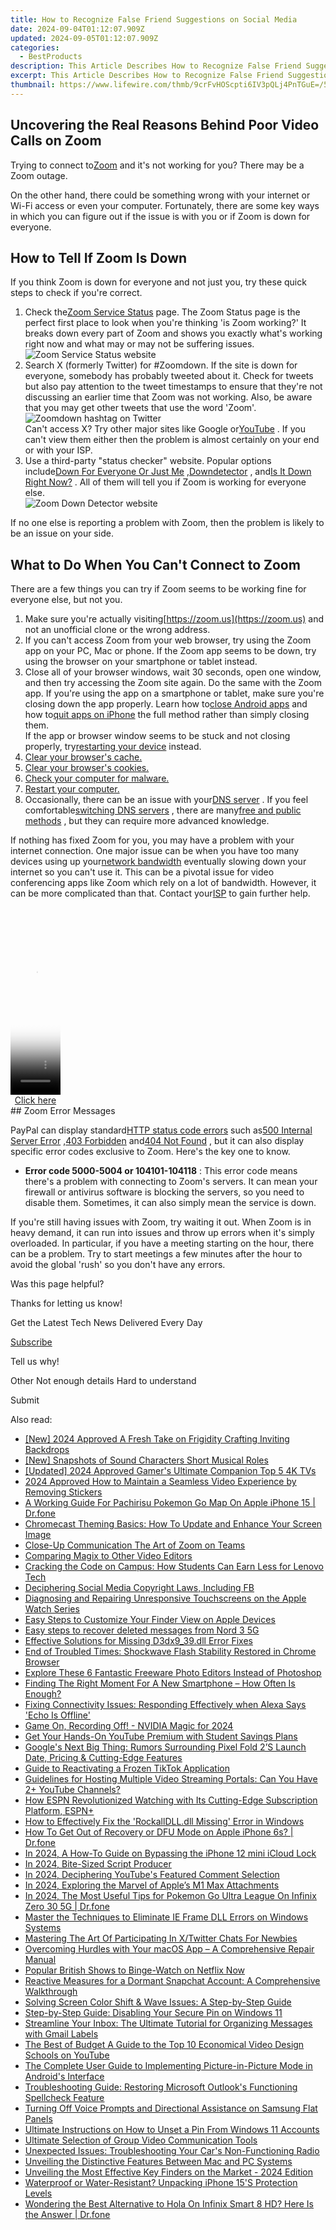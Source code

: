 ```yaml
---
title: How to Recognize False Friend Suggestions on Social Media
date: 2024-09-04T01:12:07.909Z
updated: 2024-09-05T01:12:07.909Z
categories:
  - BestProducts
description: This Article Describes How to Recognize False Friend Suggestions on Social Media
excerpt: This Article Describes How to Recognize False Friend Suggestions on Social Media
thumbnail: https://www.lifewire.com/thmb/9crFvHOScpti6IV3pQLj4PnTGuE=/540x405/filters:no_upscale():max_bytes(150000):strip_icc():format(webp)/GettyImages-1287186695-e166148abb6e43c7bbe7f2c5a9733ce2.jpg
---
```


## Uncovering the Real Reasons Behind Poor Video Calls on Zoom
 Trying to connect to[Zoom](https://www.lifewire.com/what-is-zoom-and-how-does-it-work-4800476) and it's not working for you? There may be a Zoom outage.

 On the other hand, there could be something wrong with your internet or Wi-Fi access or even your computer. Fortunately, there are some key ways in which you can figure out if the issue is with you or if Zoom is down for everyone.

## How to Tell If Zoom Is Down

 If you think Zoom is down for everyone and not just you, try these quick steps to check if you're correct.

1. Check the[Zoom Service Status](https://status.zoom.us) page. The Zoom Status page is the perfect first place to look when you're thinking 'is Zoom working?' It breaks down every part of Zoom and shows you exactly what's working right now and what may or may not be suffering issues.  
![Zoom Service Status website](https://www.lifewire.com/thmb/xsjJn9AEj8IM-762VoY1pZUqLEg=/1500x0/filters:no_upscale():max_bytes(150000):strip_icc():format(webp)/is-zoom-down-or-is-it-you-48020861-bd2d2d1c5c594f3f9c5cd8905452c9e0.jpg)
2. Search X (formerly Twitter) for #Zoomdown. If the site is down for everyone, somebody has probably tweeted about it. Check for tweets but also pay attention to the tweet timestamps to ensure that they're not discussing an earlier time that Zoom was not working. Also, be aware that you may get other tweets that use the word 'Zoom'.  
![Zoomdown hashtag on Twitter](https://www.lifewire.com/thmb/mCCAikNhS1QXv7MOkatFq-z_3z4=/1500x0/filters:no_upscale():max_bytes(150000):strip_icc():format(webp)/is-zoom-down-or-is-it-you-48020862-c3a12135c8bc4f39aa933f76520a7769.jpg)  
 Can't access X? Try other major sites like Google or[YouTube](https://www.lifewire.com/youtube-tv-4155151) . If you can't view them either then the problem is almost certainly on your end or with your ISP.
3. Use a third-party "status checker" website. Popular options include[Down For Everyone Or Just Me](https://downforeveryoneorjustme.com/zoom) ,[Downdetector](https://downdetector.com/status/zoom/) , and[Is It Down Right Now?](https://www.isitdownrightnow.com/zoom.us.html) . All of them will tell you if Zoom is working for everyone else.  
![Zoom Down Detector website](https://www.lifewire.com/thmb/0Bf7RZGmJ1xp-xtI_hbtssaAgrs=/1500x0/filters:no_upscale():max_bytes(150000):strip_icc():format(webp)/is-zoom-down-or-is-it-you-48020863-399b03ead9534498a75e1ecaa597f9b5.jpg)

 If no one else is reporting a problem with Zoom, then the problem is likely to be an issue on your side.

## What to Do When You Can't Connect to Zoom

 There are a few things you can try if Zoom seems to be working fine for everyone else, but not you.

1. Make sure you're actually visiting[https://zoom.us](https://zoom.us) and not an unofficial clone or the wrong address.
2. If you can't access Zoom from your web browser, try using the Zoom app on your PC, Mac or phone. If the Zoom app seems to be down, try using the browser on your smartphone or tablet instead.
3. Close all of your browser windows, wait 30 seconds, open one window, and then try accessing the Zoom site again. Do the same with the Zoom app. If you're using the app on a smartphone or tablet, make sure you're closing down the app properly. Learn how to[close Android apps](https://www.lifewire.com/close-apps-on-android-4164116) and how to[quit apps on iPhone](https://www.lifewire.com/quit-apps-on-iphone-2000287) the full method rather than simply closing them.  
 If the app or browser window seems to be stuck and not closing properly, try[restarting your device](https://www.lifewire.com/why-does-restarting-seem-to-fix-most-computer-problems-2624569) instead.
4. [Clear your browser's cache.](https://www.lifewire.com/how-to-clear-cache-2617980)
5. [Clear your browser's cookies.](https://www.lifewire.com/how-to-delete-cookies-2617981)
6. [Check your computer for malware.](https://www.lifewire.com/properly-scan-your-computer-for-viruses-and-other-malware-2624526)
7. [Restart your computer.](https://www.lifewire.com/how-to-reboot-a-computer-2624568)
8. Occasionally, there can be an issue with your[DNS server](https://www.lifewire.com/what-is-a-dns-server-2625854) . If you feel comfortable[switching DNS servers](https://www.lifewire.com/how-to-change-dns-server-settings-2617979) , there are many[free and public methods](https://www.lifewire.com/free-and-public-dns-servers-2626062) , but they can require more advanced knowledge.

 If nothing has fixed Zoom for you, you may have a problem with your internet connection. One major issue can be when you have too many devices using up your[network bandwidth](https://www.lifewire.com/what-is-bandwidth-2625809) eventually slowing down your internet so you can't use it. This can be a pivotal issue for video conferencing apps like Zoom which rely on a lot of bandwidth. However, it can be more complicated than that. Contact your[ISP](https://www.lifewire.com/internet-service-provider-isp-2625924) to gain further help.

<!-- affiliate ads begin -->
<span id="1975648">
					<video width="80" height="300" style="cursor:pointer"
           poster="//a.impactradius-go.com/display-clicktoplayimage/1975648.png"
           onclick="if(!this.playClicked){this.play();this.setAttribute('controls',true);this.playClicked=true;}">
	   <source src="//a.impactradius-go.com/display-ad/22993-1975648">
	   <img src="//a.impactradius-go.com/display-clicktoplayimage/1975648.png" style="border: none; height: 100%; width: 100%; object-fit: contain">
	</video>
	<div style="width:80px;text-align:center"><a href="javascript:window.open(decodeURIComponent('https%3A%2F%2Fhomestyler.sjv.io%2Fc%2F5597632%2F1975648%2F22993'), '_blank');void(0);">Click here</a></div>
</span>
<img height="0" width="0" src="https://imp.pxf.io/i/5597632/1975648/22993" style="position:absolute;visibility:hidden;" border="0" />
<!-- affiliate ads end -->
## Zoom Error Messages

 PayPal can display standard[HTTP status code errors](https://www.lifewire.com/http-status-code-errors-4165131) such as[500 Internal Server Error](https://www.lifewire.com/500-internal-server-error-explained-2622938) ,[403 Forbidden](https://www.lifewire.com/403-forbidden-error-explained-2617989) and[404 Not Found](https://www.lifewire.com/404-not-found-error-explained-2622936) , but it can also display specific error codes exclusive to Zoom. Here's the key one to know.

* **Error code 5000-5004 or 104101-104118** : This error code means there's a problem with connecting to Zoom's servers. It can mean your firewall or antivirus software is blocking the servers, so you need to disable them. Sometimes, it can also simply mean the service is down.

 If you're still having issues with Zoom, try waiting it out. When Zoom is in heavy demand, it can run into issues and throw up errors when it's simply overloaded. In particular, if you have a meeting starting on the hour, there can be a problem. Try to start meetings a few minutes after the hour to avoid the global 'rush' so you don't have any errors.

Was this page helpful?

Thanks for letting us know!

 Get the Latest Tech News Delivered Every Day

[Subscribe](https://www.lifewire.com/#)

Tell us why!

 Other  Not enough details  Hard to understand

 Submit

<ins class="adsbygoogle"
     style="display:block"
     data-ad-format="autorelaxed"
     data-ad-client="ca-pub-7571918770474297"
     data-ad-slot="1223367746"></ins>



<ins class="adsbygoogle"
     style="display:block"
     data-ad-client="ca-pub-7571918770474297"
     data-ad-slot="8358498916"
     data-ad-format="auto"
     data-full-width-responsive="true"></ins>

<span class="atpl-alsoreadstyle">Also read:</span>
<div><ul>
<li><a href="https://facebook-record-videos.techidaily.com/new-2024-approved-a-fresh-take-on-frigidity-crafting-inviting-backdrops/"><u>[New] 2024 Approved  A Fresh Take on Frigidity  Crafting Inviting Backdrops</u></a></li>
<li><a href="https://youtube-webster.techidaily.com/napshots-of-sound-characters-short-musical-roles/"><u>[New] Snapshots of Sound Characters  Short Musical Roles</u></a></li>
<li><a href="https://vp-tips.techidaily.com/updated-2024-approved-gamers-ultimate-companion-top-5-4k-tvs/"><u>[Updated] 2024 Approved  Gamer's Ultimate Companion  Top 5 4K TVs</u></a></li>
<li><a href="https://some-techniques.techidaily.com/2024-approved-how-to-maintain-a-seamless-video-experience-by-removing-stickers/"><u>2024 Approved  How to Maintain a Seamless Video Experience by Removing Stickers</u></a></li>
<li><a href="https://ios-pokemon-go.techidaily.com/a-working-guide-for-pachirisu-pokemon-go-map-on-apple-iphone-15-drfone-by-drfone-virtual-ios/"><u>A Working Guide For Pachirisu Pokemon Go Map On Apple iPhone 15 | Dr.fone</u></a></li>
<li><a href="https://tech-renaissance.techidaily.com/chromecast-theming-basics-how-to-update-and-enhance-your-screen-image/"><u>Chromecast Theming Basics: How To Update and Enhance Your Screen Image</u></a></li>
<li><a href="https://extra-information.techidaily.com/close-up-communication-the-art-of-zoom-on-teams/"><u>Close-Up Communication  The Art of Zoom on Teams</u></a></li>
<li><a href="https://article-files.techidaily.com/comparing-magix-to-other-video-editors/"><u>Comparing Magix to Other Video Editors</u></a></li>
<li><a href="https://tech-renaissance.techidaily.com/cracking-the-code-on-campus-how-students-can-earn-less-for-lenovo-tech/"><u>Cracking the Code on Campus: How Students Can Earn Less for Lenovo Tech</u></a></li>
<li><a href="https://facebook-video-recording.techidaily.com/deciphering-social-media-copyright-laws-including-fb/"><u>Deciphering Social Media Copyright Laws, Including FB</u></a></li>
<li><a href="https://tech-renaissance.techidaily.com/diagnosing-and-repairing-unresponsive-touchscreens-on-the-apple-watch-series/"><u>Diagnosing and Repairing Unresponsive Touchscreens on the Apple Watch Series</u></a></li>
<li><a href="https://tech-renaissance.techidaily.com/easy-steps-to-customize-your-finder-view-on-apple-devices/"><u>Easy Steps to Customize Your Finder View on Apple Devices</u></a></li>
<li><a href="https://phone-solutions.techidaily.com/easy-steps-to-recover-deleted-messages-from-nord-3-5g-by-fonelab-android-recover-messages/"><u>Easy steps to recover deleted messages from Nord 3 5G</u></a></li>
<li><a href="https://tech-renaissance.techidaily.com/effective-solutions-for-missing-d3dx939dll-error-fixes/"><u>Effective Solutions for Missing D3dx9_39.dll Error Fixes</u></a></li>
<li><a href="https://win-howtos.techidaily.com/end-of-troubled-times-shockwave-flash-stability-restored-in-chrome-browser/"><u>End of Troubled Times: Shockwave Flash Stability Restored in Chrome Browser</u></a></li>
<li><a href="https://tech-renaissance.techidaily.com/explore-these-6-fantastic-freeware-photo-editors-instead-of-photoshop/"><u>Explore These 6 Fantastic Freeware Photo Editors Instead of Photoshop</u></a></li>
<li><a href="https://tech-renaissance.techidaily.com/finding-the-right-moment-for-a-new-smartphone-how-often-is-enough/"><u>Finding The Right Moment For A New Smartphone – How Often Is Enough?</u></a></li>
<li><a href="https://tech-renaissance.techidaily.com/fixing-connectivity-issues-responding-effectively-when-alexa-says-echo-is-offline/"><u>Fixing Connectivity Issues: Responding Effectively when Alexa Says 'Echo Is Offline'</u></a></li>
<li><a href="https://visual-screen-recording.techidaily.com/game-on-recording-off-nvidia-magic-for-2024/"><u>Game On, Recording Off! - NVIDIA Magic for 2024</u></a></li>
<li><a href="https://tech-renaissance.techidaily.com/1722858464054-get-your-hands-on-youtube-premium-with-student-savings-plans/"><u>Get Your Hands-On YouTube Premium with Student Savings Plans</u></a></li>
<li><a href="https://tech-renaissance.techidaily.com/googles-next-big-thing-rumors-surrounding-pixel-fold-2s-launch-date-pricing-and-cutting-edge-features/"><u>Google's Next Big Thing: Rumors Surrounding Pixel Fold 2’S Launch Date, Pricing & Cutting-Edge Features</u></a></li>
<li><a href="https://tech-renaissance.techidaily.com/guide-to-reactivating-a-frozen-tiktok-application/"><u>Guide to Reactivating a Frozen TikTok Application</u></a></li>
<li><a href="https://tech-renaissance.techidaily.com/guidelines-for-hosting-multiple-video-streaming-portals-can-you-have-2plus-youtube-channels/"><u>Guidelines for Hosting Multiple Video Streaming Portals: Can You Have 2+ YouTube Channels?</u></a></li>
<li><a href="https://tech-renaissance.techidaily.com/how-espn-revolutionized-watching-with-its-cutting-edge-subscription-platform-espnplus/"><u>How ESPN Revolutionized Watching with Its Cutting-Edge Subscription Platform, ESPN+</u></a></li>
<li><a href="https://tech-renaissance.techidaily.com/how-to-effectively-fix-the-rockalldlldll-missing-error-in-windows/"><u>How to Effectively Fix the 'RockallDLL.dll Missing' Error in Windows</u></a></li>
<li><a href="https://techidaily.com/how-to-get-out-of-recovery-or-dfu-mode-on-apple-iphone-6s-drfone-by-drfone-ios-system-repair-ios-system-repair/"><u>How To Get Out of Recovery or DFU Mode on Apple iPhone 6s? | Dr.fone</u></a></li>
<li><a href="https://activate-lock.techidaily.com/in-2024-a-how-to-guide-on-bypassing-the-iphone-12-mini-icloud-lock-by-drfone-ios/"><u>In 2024, A How-To Guide on Bypassing the iPhone 12 mini iCloud Lock</u></a></li>
<li><a href="https://youtube-blog.techidaily.com/24-bite-sized-script-producer/"><u>In 2024, Bite-Sized Script Producer</u></a></li>
<li><a href="https://youtube-clips.techidaily.com/in-2024-deciphering-youtubes-featured-comment-selection/"><u>In 2024, Deciphering YouTube's Featured Comment Selection</u></a></li>
<li><a href="https://some-techniques.techidaily.com/in-2024-exploring-the-marvel-of-apples-m1-max-attachments/"><u>In 2024, Exploring the Marvel of Apple’s M1 Max Attachments</u></a></li>
<li><a href="https://android-pokemon-go.techidaily.com/in-2024-the-most-useful-tips-for-pokemon-go-ultra-league-on-infinix-zero-30-5g-drfone-by-drfone-virtual-android/"><u>In 2024, The Most Useful Tips for Pokemon Go Ultra League On Infinix Zero 30 5G | Dr.fone</u></a></li>
<li><a href="https://tech-renaissance.techidaily.com/master-the-techniques-to-eliminate-ie-frame-dll-errors-on-windows-systems/"><u>Master the Techniques to Eliminate IE Frame DLL Errors on Windows Systems</u></a></li>
<li><a href="https://tech-renaissance.techidaily.com/mastering-the-art-of-participating-in-xtwitter-chats-for-newbies/"><u>Mastering The Art Of Participating In X/Twitter Chats For Newbies</u></a></li>
<li><a href="https://tech-renaissance.techidaily.com/overcoming-hurdles-with-your-macos-app-a-comprehensive-repair-manual/"><u>Overcoming Hurdles with Your macOS App – A Comprehensive Repair Manual</u></a></li>
<li><a href="https://tech-renaissance.techidaily.com/popular-british-shows-to-binge-watch-on-netflix-now/"><u>Popular British Shows to Binge-Watch on Netflix Now</u></a></li>
<li><a href="https://tech-renaissance.techidaily.com/reactive-measures-for-a-dormant-snapchat-account-a-comprehensive-walkthrough/"><u>Reactive Measures for a Dormant Snapchat Account: A Comprehensive Walkthrough</u></a></li>
<li><a href="https://tech-renaissance.techidaily.com/solving-screen-color-shift-and-wave-issues-a-step-by-step-guide/"><u>Solving Screen Color Shift & Wave Issues: A Step-by-Step Guide</u></a></li>
<li><a href="https://tech-renaissance.techidaily.com/step-by-step-guide-disabling-your-secure-pin-on-windows-11/"><u>Step-by-Step Guide: Disabling Your Secure Pin on Windows 11</u></a></li>
<li><a href="https://tech-renaissance.techidaily.com/streamline-your-inbox-the-ultimate-tutorial-for-organizing-messages-with-gmail-labels/"><u>Streamline Your Inbox: The Ultimate Tutorial for Organizing Messages with Gmail Labels</u></a></li>
<li><a href="https://youtube-video-recordings.techidaily.com/the-best-of-budget-a-guide-to-the-top-10-economical-video-design-schools-on-youtube/"><u>The Best of Budget  A Guide to the Top 10 Economical Video Design Schools on YouTube</u></a></li>
<li><a href="https://tech-renaissance.techidaily.com/the-complete-user-guide-to-implementing-picture-in-picture-mode-in-androids-interface/"><u>The Complete User Guide to Implementing Picture-in-Picture Mode in Android's Interface</u></a></li>
<li><a href="https://tech-renaissance.techidaily.com/troubleshooting-guide-restoring-microsoft-outlooks-functioning-spellcheck-feature/"><u>Troubleshooting Guide: Restoring Microsoft Outlook's Functioning Spellcheck Feature</u></a></li>
<li><a href="https://tech-renaissance.techidaily.com/turning-off-voice-prompts-and-directional-assistance-on-samsung-flat-panels/"><u>Turning Off Voice Prompts and Directional Assistance on Samsung Flat Panels</u></a></li>
<li><a href="https://tech-renaissance.techidaily.com/ultimate-instructions-on-how-to-unset-a-pin-from-windows-11-accounts/"><u>Ultimate Instructions on How to Unset a Pin From Windows 11 Accounts</u></a></li>
<li><a href="https://tech-renaissance.techidaily.com/ultimate-selection-of-group-video-communication-tools/"><u>Ultimate Selection of Group Video Communication Tools</u></a></li>
<li><a href="https://tech-renaissance.techidaily.com/unexpected-issues-troubleshooting-your-cars-non-functioning-radio/"><u>Unexpected Issues: Troubleshooting Your Car's Non-Functioning Radio</u></a></li>
<li><a href="https://tech-renaissance.techidaily.com/unveiling-the-distinctive-features-between-mac-and-pc-systems/"><u>Unveiling the Distinctive Features Between Mac and PC Systems</u></a></li>
<li><a href="https://tech-renaissance.techidaily.com/unveiling-the-most-effective-key-finders-on-the-market-2024-edition/"><u>Unveiling the Most Effective Key Finders on the Market - 2024 Edition</u></a></li>
<li><a href="https://tech-renaissance.techidaily.com/waterproof-or-water-resistant-unpacking-iphone-15s-protection-levels/"><u>Waterproof or Water-Resistant? Unpacking iPhone 15'S Protection Levels</u></a></li>
<li><a href="https://fake-location.techidaily.com/wondering-the-best-alternative-to-hola-on-infinix-smart-8-hd-here-is-the-answer-drfone-by-drfone-virtual-android/"><u>Wondering the Best Alternative to Hola On Infinix Smart 8 HD? Here Is the Answer | Dr.fone</u></a></li>
</ul></div>
